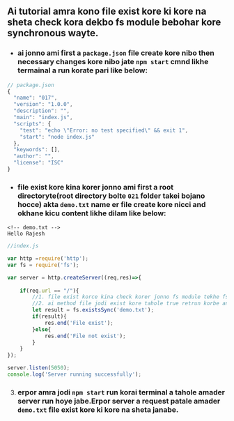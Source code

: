 ## **Ai tutorial amra kono file exist kore ki kore na sheta check kora dekbo fs module bebohar kore synchronous wayte.**
- ### ai jonno ami first a `package.json` file create kore nibo then necessary changes kore nibo jate `npm start` cmnd likhe termainal a run korate pari like below:
```javascript
// package.json
{
  "name": "017",
  "version": "1.0.0",
  "description": "",
  "main": "index.js",
  "scripts": {
    "test": "echo \"Error: no test specified\" && exit 1",
    "start": "node index.js"
  },
  "keywords": [],
  "author": "",
  "license": "ISC"
}
```

- ### file exist kore kina korer jonno ami first a root directoryte(root directory bolte `021` folder takei bojano hocce) akta `demo.txt` name er file create kore nicci and okhane kicu content likhe dilam like below:
```text
<!-- demo.txt -->
Hello Rajesh

```

```javascript
//index.js

var http =require('http');
var fs = require('fs');

var server = http.createServer((req,res)=>{
    
    if(req.url == "/"){
        //1. file exist korce kina check korer jonno fs module tekhe fs.existsSync() method k  call korbo.Then J file ta exist kore kina check korte cacci shetar file path ta diye dibo as parameter hishebe.
        //2. ai method file jodi exist kore tahole true retrun korbe and na korle fasle return korbe. 
        let result = fs.existsSync('demo.txt');
        if(result){
            res.end('File exist');
        }else{
            res.end('File not exist');
        }
    }
});

server.listen(5050);
console.log('Server running successfully');
```
3. ### erpor amra jodi `npm start` run korai terminal a tahole amader server run hoye jabe.Erpor server a request patale amader `demo.txt` file exist kore ki kore na sheta janabe.
